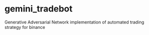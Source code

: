 # gemini_tradebot
Generative Adversarial Network implementation of automated trading strategy for binance
